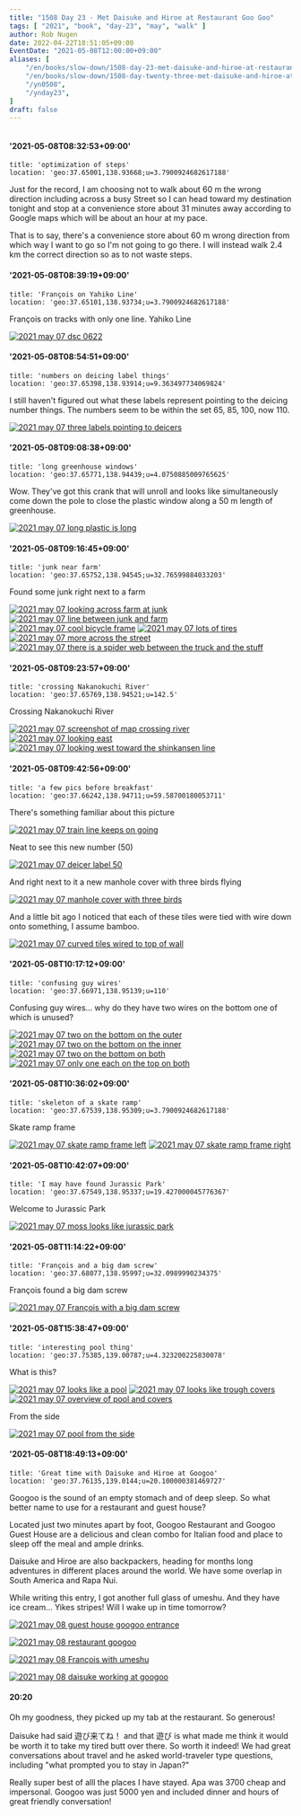 ```yaml
---
title: "1508 Day 23 - Met Daisuke and Hiroe at Restaurant Goo Goo"
tags: [ "2021", "book", "day-23", "may", "walk" ]
author: Rob Nugen
date: 2022-04-22T18:51:05+09:00
EventDate: "2021-05-08T12:00:00+09:00"
aliases: [
    "/en/books/slow-down/1508-day-23-met-daisuke-and-hiroe-at-restaurant-goo-goo",
    "/en/books/slow-down/1508-day-twenty-three-met-daisuke-and-hiroe-at-restaurant-goo-goo",
    "/yn0508",
    "/ynday23",
]
draft: false
---
```


<img
src="https://b.robnugen.com/quests/walk-to-niigata/2021/en_route/day-23/2021_may_08_restaurant_googoo_.jpeg"
alt=""
class="title" />

#### '2021-05-08T08:32:53+09:00'

    title: 'optimization of steps'
    location: 'geo:37.65001,138.93668;u=3.7900924682617188'


Just for the record, I am choosing not to walk about 60 m the wrong
direction including across a busy Street so I can head toward my
destination tonight and stop at a convenience store about 31 minutes
away according to Google maps which will be about an hour at my pace.

That is to say, there's a convenience store about 60 m wrong direction
from which way I want to go so I'm not going to go there.  I will
instead walk 2.4 km the correct direction so as to not waste steps.

#### '2021-05-08T08:39:19+09:00'

    title: 'François on Yahiko Line'
    location: 'geo:37.65101,138.93734;u=3.7900924682617188'



François on tracks with only one line.  Yahiko Line

[![2021 may 07 dsc 0622](//b.robnugen.com/quests/walk-to-niigata/2021/en_route/day-23/thumbs/2021_may_07_dsc_0622.jpeg)](//b.robnugen.com/quests/walk-to-niigata/2021/en_route/day-23/2021_may_07_dsc_0622.jpeg)          

#### '2021-05-08T08:54:51+09:00'

    title: 'numbers on deicing label things'
    location: 'geo:37.65398,138.93914;u=9.363497734069824'



I still haven't figured out what these labels represent pointing to
the deicing number things.  The numbers seem to be within the set 65,
85, 100, now 110.

[![2021 may 07 three labels pointing to deicers](//b.robnugen.com/quests/walk-to-niigata/2021/en_route/day-23/thumbs/2021_may_07_three_labels_pointing_to_deicers.jpeg)](//b.robnugen.com/quests/walk-to-niigata/2021/en_route/day-23/2021_may_07_three_labels_pointing_to_deicers.jpeg)          

#### '2021-05-08T09:08:38+09:00'

    title: 'long greenhouse windows'
    location: 'geo:37.65771,138.94439;u=4.0750885009765625'



Wow. They've got this crank that will unroll and looks like
simultaneously come down the pole to close the plastic window along a
50 m length of greenhouse.

[![2021 may 07 long plastic is long](//b.robnugen.com/quests/walk-to-niigata/2021/en_route/day-23/thumbs/2021_may_07_long_plastic_is_long.jpeg)](//b.robnugen.com/quests/walk-to-niigata/2021/en_route/day-23/2021_may_07_long_plastic_is_long.jpeg)          

#### '2021-05-08T09:16:45+09:00'

    title: 'junk near farm'
    location: 'geo:37.65752,138.94545;u=32.76599884033203'



Found some junk right next to a farm

[![2021 may 07 looking across farm at junk](//b.robnugen.com/quests/walk-to-niigata/2021/en_route/day-23/thumbs/2021_may_07_looking_across_farm_at_junk.jpeg)](//b.robnugen.com/quests/walk-to-niigata/2021/en_route/day-23/2021_may_07_looking_across_farm_at_junk.jpeg)
[![2021 may 07 line between junk and farm](//b.robnugen.com/quests/walk-to-niigata/2021/en_route/day-23/thumbs/2021_may_07_line_between_junk_and_farm.jpeg)](//b.robnugen.com/quests/walk-to-niigata/2021/en_route/day-23/2021_may_07_line_between_junk_and_farm.jpeg)
[![2021 may 07 cool bicycle frame](//b.robnugen.com/quests/walk-to-niigata/2021/en_route/day-23/thumbs/2021_may_07_cool_bicycle_frame.jpeg)](//b.robnugen.com/quests/walk-to-niigata/2021/en_route/day-23/2021_may_07_cool_bicycle_frame.jpeg)
[![2021 may 07 lots of tires](//b.robnugen.com/quests/walk-to-niigata/2021/en_route/day-23/thumbs/2021_may_07_lots_of_tires.jpeg)](//b.robnugen.com/quests/walk-to-niigata/2021/en_route/day-23/2021_may_07_lots_of_tires.jpeg)
[![2021 may 07 more across the street](//b.robnugen.com/quests/walk-to-niigata/2021/en_route/day-23/thumbs/2021_may_07_more_across_the_street.jpeg)](//b.robnugen.com/quests/walk-to-niigata/2021/en_route/day-23/2021_may_07_more_across_the_street.jpeg)
[![2021 may 07 there is a spider web between the truck and the stuff](//b.robnugen.com/quests/walk-to-niigata/2021/en_route/day-23/thumbs/2021_may_07_there_is_a_spider_web_between_the_truck_and_the_stuff.jpeg)](//b.robnugen.com/quests/walk-to-niigata/2021/en_route/day-23/2021_may_07_there_is_a_spider_web_between_the_truck_and_the_stuff.jpeg)          

#### '2021-05-08T09:23:57+09:00'

    title: 'crossing Nakanokuchi River'
    location: 'geo:37.65769,138.94521;u=142.5'



Crossing Nakanokuchi River

[![2021 may 07 screenshot of map crossing river](//b.robnugen.com/quests/walk-to-niigata/2021/en_route/day-23/thumbs/2021_may_07_screenshot_of_map_crossing_river.png)](//b.robnugen.com/quests/walk-to-niigata/2021/en_route/day-23/2021_may_07_screenshot_of_map_crossing_river.png)
[![2021 may 07 looking east](//b.robnugen.com/quests/walk-to-niigata/2021/en_route/day-23/thumbs/2021_may_07_looking_east.jpeg)](//b.robnugen.com/quests/walk-to-niigata/2021/en_route/day-23/2021_may_07_looking_east.jpeg)
[![2021 may 07 looking west toward the shinkansen line](//b.robnugen.com/quests/walk-to-niigata/2021/en_route/day-23/thumbs/2021_may_07_looking_west_toward_the_shinkansen_line.jpeg)](//b.robnugen.com/quests/walk-to-niigata/2021/en_route/day-23/2021_may_07_looking_west_toward_the_shinkansen_line.jpeg)          

#### '2021-05-08T09:42:56+09:00'

    title: 'a few pics before breakfast'
    location: 'geo:37.66242,138.94711;u=59.58700180053711'



There's something familiar about this picture

[![2021 may 07 train line keeps on going](//b.robnugen.com/quests/walk-to-niigata/2021/en_route/day-23/thumbs/2021_may_07_train_line_keeps_on_going.jpeg)](//b.robnugen.com/quests/walk-to-niigata/2021/en_route/day-23/2021_may_07_train_line_keeps_on_going.jpeg)

Neat to see this new number (50)

[![2021 may 07 deicer label 50](//b.robnugen.com/quests/walk-to-niigata/2021/en_route/day-23/thumbs/2021_may_07_deicer_label_50.jpeg)](//b.robnugen.com/quests/walk-to-niigata/2021/en_route/day-23/2021_may_07_deicer_label_50.jpeg)

And right next to it a new manhole cover with three birds flying

[![2021 may 07 manhole cover with three birds](//b.robnugen.com/quests/walk-to-niigata/2021/en_route/day-23/thumbs/2021_may_07_manhole_cover_with_three_birds.jpeg)](//b.robnugen.com/quests/walk-to-niigata/2021/en_route/day-23/2021_may_07_manhole_cover_with_three_birds.jpeg)

And a little bit ago I noticed that each of these tiles were tied with wire down onto something, I assume bamboo.

[![2021 may 07 curved tiles wired to top of wall](//b.robnugen.com/quests/walk-to-niigata/2021/en_route/day-23/thumbs/2021_may_07_curved_tiles_wired_to_top_of_wall.jpeg)](//b.robnugen.com/quests/walk-to-niigata/2021/en_route/day-23/2021_may_07_curved_tiles_wired_to_top_of_wall.jpeg)

#### '2021-05-08T10:17:12+09:00'

    title: 'confusing guy wires'
    location: 'geo:37.66971,138.95139;u=110'



Confusing guy wires... why do they have two wires on the bottom one of which is unused?

[![2021 may 07 two on the bottom on the outer](//b.robnugen.com/quests/walk-to-niigata/2021/en_route/day-23/thumbs/2021_may_07_two_on_the_bottom_on_the_outer.jpeg)](//b.robnugen.com/quests/walk-to-niigata/2021/en_route/day-23/2021_may_07_two_on_the_bottom_on_the_outer.jpeg)
[![2021 may 07 two on the bottom on the inner](//b.robnugen.com/quests/walk-to-niigata/2021/en_route/day-23/thumbs/2021_may_07_two_on_the_bottom_on_the_inner.jpeg)](//b.robnugen.com/quests/walk-to-niigata/2021/en_route/day-23/2021_may_07_two_on_the_bottom_on_the_inner.jpeg)
[![2021 may 07 two on the bottom on both](//b.robnugen.com/quests/walk-to-niigata/2021/en_route/day-23/thumbs/2021_may_07_two_on_the_bottom_on_both.jpeg)](//b.robnugen.com/quests/walk-to-niigata/2021/en_route/day-23/2021_may_07_two_on_the_bottom_on_both.jpeg)
[![2021 may 07 only one each on the top on both](//b.robnugen.com/quests/walk-to-niigata/2021/en_route/day-23/thumbs/2021_may_07_only_one_each_on_the_top_on_both.jpeg)](//b.robnugen.com/quests/walk-to-niigata/2021/en_route/day-23/2021_may_07_only_one_each_on_the_top_on_both.jpeg)          

#### '2021-05-08T10:36:02+09:00'

    title: 'skeleton of a skate ramp'
    location: 'geo:37.67539,138.95309;u=3.7900924682617188'



Skate ramp frame

[![2021 may 07 skate ramp frame left](//b.robnugen.com/quests/walk-to-niigata/2021/en_route/day-23/thumbs/2021_may_07_skate_ramp_frame_left.jpeg)](//b.robnugen.com/quests/walk-to-niigata/2021/en_route/day-23/2021_may_07_skate_ramp_frame_left.jpeg)
[![2021 may 07 skate ramp frame right](//b.robnugen.com/quests/walk-to-niigata/2021/en_route/day-23/thumbs/2021_may_07_skate_ramp_frame_right.jpeg)](//b.robnugen.com/quests/walk-to-niigata/2021/en_route/day-23/2021_may_07_skate_ramp_frame_right.jpeg)          

#### '2021-05-08T10:42:07+09:00'

    title: 'I may have found Jurassic Park'
    location: 'geo:37.67549,138.95337;u=19.427000045776367'



Welcome to Jurassic Park

[![2021 may 07 moss looks like jurassic park](//b.robnugen.com/quests/walk-to-niigata/2021/en_route/day-23/thumbs/2021_may_07_moss_looks_like_jurassic_park.jpeg)](//b.robnugen.com/quests/walk-to-niigata/2021/en_route/day-23/2021_may_07_moss_looks_like_jurassic_park.jpeg)          

#### '2021-05-08T11:14:22+09:00'

    title: 'François and a big dam screw'
    location: 'geo:37.68077,138.95997;u=32.0989990234375'



François found a big dam screw

[![2021 may 07 François with a big dam screw](//b.robnugen.com/quests/walk-to-niigata/2021/en_route/day-23/thumbs/2021_may_07_francois_with_a_big_dam_screw.jpeg)](//b.robnugen.com/quests/walk-to-niigata/2021/en_route/day-23/2021_may_07_francois_with_a_big_dam_screw.jpeg)          

#### '2021-05-08T15:38:47+09:00'

    title: 'interesting pool thing'
    location: 'geo:37.75385,139.00787;u=4.323200225830078'



What is this?

[![2021 may 07 looks like a pool](//b.robnugen.com/quests/walk-to-niigata/2021/en_route/day-23/thumbs/2021_may_07_looks_like_a_pool.jpeg)](//b.robnugen.com/quests/walk-to-niigata/2021/en_route/day-23/2021_may_07_looks_like_a_pool.jpeg)
[![2021 may 07 looks like trough covers](//b.robnugen.com/quests/walk-to-niigata/2021/en_route/day-23/thumbs/2021_may_07_looks_like_trough_covers.jpeg)](//b.robnugen.com/quests/walk-to-niigata/2021/en_route/day-23/2021_may_07_looks_like_trough_covers.jpeg)
[![2021 may 07 overview of pool and covers](//b.robnugen.com/quests/walk-to-niigata/2021/en_route/day-23/thumbs/2021_may_07_overview_of_pool_and_covers.jpeg)](//b.robnugen.com/quests/walk-to-niigata/2021/en_route/day-23/2021_may_07_overview_of_pool_and_covers.jpeg)          

From the side

[![2021 may 07 pool from the side](//b.robnugen.com/quests/walk-to-niigata/2021/en_route/day-23/thumbs/2021_may_07_pool_from_the_side.jpeg)](//b.robnugen.com/quests/walk-to-niigata/2021/en_route/day-23/2021_may_07_pool_from_the_side.jpeg)          

#### '2021-05-08T18:49:13+09:00'

    title: 'Great time with Daisuke and Hiroe at Googoo'
    location: 'geo:37.76135,139.0144;u=20.100000381469727'


Googoo is the sound of an empty stomach and of deep sleep.
So what better name to use for a restaurant and guest house?

Located just two minutes apart by foot, Googoo Restaurant and
Googoo Guest House are a delicious and clean combo for
Italian food and place to sleep off the meal and ample drinks.

Daisuke and Hiroe are also backpackers,
heading for months long adventures in different places around the world.
We have some overlap in South America and Rapa Nui.

While writing this entry, I got another full glass of umeshu.
And they have ice cream...  Yikes stripes! Will I wake up in time tomorrow?

[![2021 may 08 guest house googoo entrance](//b.robnugen.com/quests/walk-to-niigata/2021/en_route/day-23/thumbs/2021_may_08_guest_house_googoo_entrance.jpeg)](//b.robnugen.com/quests/walk-to-niigata/2021/en_route/day-23/2021_may_08_guest_house_googoo_entrance.jpeg)

[![2021 may 08 restaurant googoo ](//b.robnugen.com/quests/walk-to-niigata/2021/en_route/day-23/thumbs/2021_may_08_restaurant_googoo_.jpeg)](//b.robnugen.com/quests/walk-to-niigata/2021/en_route/day-23/2021_may_08_restaurant_googoo_.jpeg)

[![2021 may 08 François with umeshu](//b.robnugen.com/quests/walk-to-niigata/2021/en_route/day-23/thumbs/2021_may_08_francois_with_umeshu.jpeg)](//b.robnugen.com/quests/walk-to-niigata/2021/en_route/day-23/2021_may_08_francois_with_umeshu.jpeg)

[![2021 may 08 daisuke working at googoo](//b.robnugen.com/quests/walk-to-niigata/2021/en_route/day-23/thumbs/2021_may_08_daisuke_working_at_googoo.jpeg)](//b.robnugen.com/quests/walk-to-niigata/2021/en_route/day-23/2021_may_08_daisuke_working_at_googoo.jpeg)          

#### 20:20

Oh my goodness, they picked up my tab at the restaurant.  So generous!

Daisuke had said 遊び来てね！ and that 遊び is what made me think it would be
worth it to take my tired butt over there.  So worth it indeed!  We had great
conversations about travel and he asked world-traveler type questions,
including "what prompted you to stay in Japan?"

Really super best of alll the places I have stayed.
Apa was 3700 cheap and impersonal.
Googoo was just 5000 yen and included dinner and
hours of great friendly conversation!
